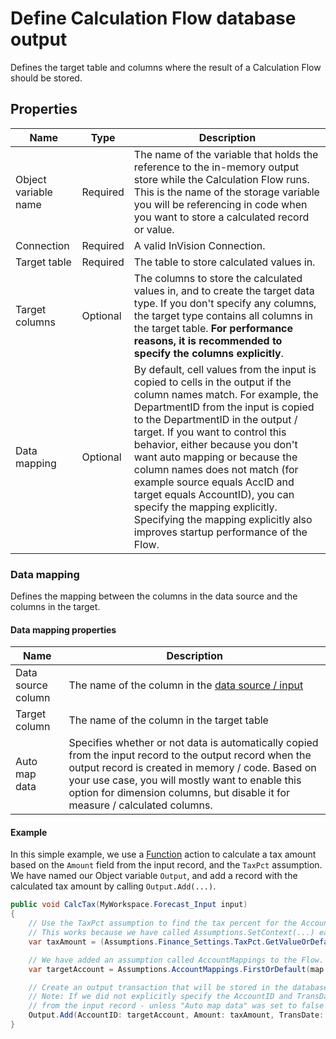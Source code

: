# Define Calculation Flow database output

Defines the target table and columns where the result of a Calculation Flow should be stored.

## Properties

| Name                 | Type                  | Description                                    |
|----------------------|-----------------------|------------------------------------------------|
| Object variable name | Required              | The name of the variable that holds the reference to the in-memory output store while the Calculation Flow runs. This is the name of the storage variable you will be referencing in code when you want to store a calculated record or value.  |
| Connection           | Required              | A valid InVision Connection.                   |
| Target table         | Required              | The table to store calculated values in.       |
| Target columns       | Optional              | The columns to store the calculated values in, and to create the target data type. If you don't specify any columns, the target type contains all columns in the target table. **For performance reasons, it is recommended to specify the columns explicitly**. |
| Data mapping         | Optional              | By default, cell values from the input is copied to cells in the output if the column names match. For example, the DepartmentID from the input is copied to the DepartmentID in the output / target. If you want to control this behavior, either because you don't want auto mapping or because the column names does not match (for example source equals AccID and target equals AccountID), you can specify the mapping explicitly. Specifying the mapping explicitly also improves startup performance of the Flow. |


### Data mapping

Defines the mapping between the columns in the data source and the columns in the target.

#### Data mapping properties

| Name                  | Description                                       |
|-----------------------|---------------------------------------------------|
| Data source column    | The name of the column in the [data source / input](read-calculation-flow-db-input.md) |
| Target column         | The name of the column in the target table        |
| Auto map data         | Specifies whether or not data is automatically copied from the input record to the output record when the output record is created in memory / code. Based on your use case, you will mostly want to enable this option for dimension columns, but disable it for measure / calculated columns. |


#### Example

In this simple example, we use a [Function](../../built-in/function.md) action to calculate a tax amount based on the `Amount` field from the input record, and the `TaxPct` assumption.
We have named our Object variable `Output`, and add a record with the calculated tax amount by calling `Output.Add(...)`. 

```csharp
public void CalcTax(MyWorkspace.Forecast_Input input)
{
    // Use the TaxPct assumption to find the tax percent for the Account from the input trans
    // This works because we have called Assumptions.SetContext(...) earlier in the flow
    var taxAmount = (Assumptions.Finance_Settings.TaxPct.GetValueOrDefault(1m) / 100.0m) * input.Amount;

    // We have added an assumption called AccountMappings to the Flow. It holds the mapping between account types and the actual account ids
    var targetAccount = Assumptions.AccountMappings.FirstOrDefault(map => map.AccountType == "TaxPayable")?.TargetAccountID;

    // Create an output transaction that will be stored in the database.
    // Note: If we did not explicitly specify the AccountID and TransDate fields below, they would be copied to the output record
    // from the input record - unless "Auto map data" was set to false in the Data mapping properties for those columns.
    Output.Add(AccountID: targetAccount, Amount: taxAmount, TransDate: input.TransDate);
}

```


 
